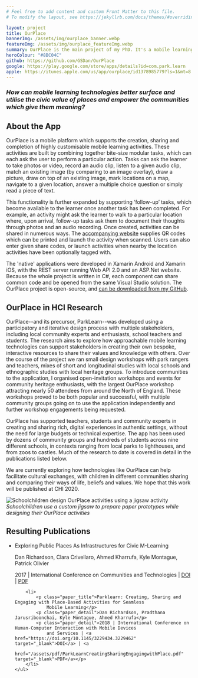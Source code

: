 ```yaml
---
# Feel free to add content and custom Front Matter to this file.
# To modify the layout, see https://jekyllrb.com/docs/themes/#overriding-theme-defaults

layout: project
title: OurPlace
bannerImg: /assets/img/ourplace_banner.webp
featureImg: /assets/img/ourplace_featureImg.webp
summary: OurPlace is the main project of my PhD. It's a mobile learning platform, designed to support communities in creating and sharing interactive learning activities about the places they care most about.
heroColour: "#8BC04C"
github: https://github.com/GSDan/OurPlace
google: https://play.google.com/store/apps/details?id=com.park.learn
apple: https://itunes.apple.com/us/app/ourplace/id1378985779?ls=1&mt=8
---
```


### **_How can mobile learning technologies better surface and utilise the civic value of places and empower the communities which give them meaning?_**

## About the App

OurPlace is a mobile platform which supports the creation, sharing and
completion of highly customisable mobile learning activities. These activities
are built by combining together bite-size modular tasks, which can each ask the
user to perform a particular action. Tasks can ask the learner to take photos or
video, record an audio clip, listen to a given audio clip, match an existing
image (by comparing to an image overlay), draw a picture, draw on top of an
existing image, mark locations on a map, navigate to a given location, answer a
multiple choice question or simply read a piece of text.

This functionality is further expanded by supporting ‘follow-up’ tasks, which
become available to the learner once another task has been completed. For
example, an activity might ask the learner to walk to a particular location
where, upon arrival, follow-up tasks ask them to document their thoughts through
photos and an audio recording. Once created, activities can be shared in
numerous ways. The [accompanying website](https://ourplace.app) supplies QR
codes which can be printed and launch the activity when scanned. Users can also
enter given share codes, or launch activities when nearby the location
activities have been optionally tagged with.

The 'native' applications were developed in Xamarin Android and Xamarin iOS,
with the REST server running Web API 2.0 and an ASP.Net website. Because the
whole project is written in C#, each component can share common code and be
opened from the same Visual Studio solution. The OurPlace project is
open-source, and [can be downloaded from my
GitHub](https://github.com/GSDan/OurPlace).

## OurPlace in HCI Research

OurPlace--and its precursor, ParkLearn--was developed using a participatory and
iterative design process with multiple stakeholders, including local community
experts and enthusiasts, school teachers and students. The research aims to
explore how approachable mobile learning technologies can support stakeholders
in creating their own bespoke, interactive resources to share their values and
knowledge with others. Over the course of the project we ran small design
workshops with park rangers and teachers, mixes of short and longitudinal
studies with local schools and ethnographic studies with local heritage groups.
To introduce communities to the application, I organised open-invitation
workshops and events for community heritage enthusiasts, with the largest
OurPlace workshop attracting nearly 50 attendees from around the North of
England. These workshops proved to be both popular and successful, with multiple
community groups going on to use the application independently and further
workshop engagements being requested.

OurPlace has supported teachers, students and community experts in creating and
sharing rich, digital experiences in authentic settings, without the need for
large budgets or technical expertise. The app has been used by dozens of
community groups and hundreds of students across nine different schools, in
contexts ranging from local parks to lighthouses, and from zoos to castles. Much
of the research to date is covered in detail in the publications listed below.

We are currently exploring how technologies like OurPlace can help facilitate
cultural exchanges, with children in different communities sharing and comparing
their ways of life, beliefs and values. We hope that this work will be published
at CHI 2020.

![Schoolchildren design OurPlace activities using a jigsaw
activity](/assets/img/ourplace_jigsaw.webp) *Schoolchildren use a custom jigsaw
to prepare paper prototypes while designing their OurPlace activities*


## Resulting Publications

<ul class="paper_list">
        <li>
            <p class="paper_title">Exploring Public Places As Infrastructures for Civic M-Learning</p>
            <p class="paper_detail">Dan Richardson, Clara Crivellaro, Ahmed Kharrufa, Kyle Montague, Patrick Olivier</p>
            <p class="paper_detail">2017 | International Conference on Communities and Technologies | <a
                    href="https://doi.org/10.1145/3083671.3083678" target="_blank">DOI</a> | <a
                    href="/assets/pdf/ExploringPublicPlacesAsInfrastructuresForCivicMLearning.pdf"
                    target="_blank">PDF</a></p>
        </li>

        <li>
            <p class="paper_title">Parklearn: Creating, Sharing and Engaging with Place-Based Activities for Seamless
                Mobile Learning</p>
            <p class="paper_detail">Dan Richardson, Pradthana Jarusriboonchai, Kyle Montague, Ahmed Kharrufa</p>
            <p class="paper_detail">2018 | International Conference on Human-Computer Interaction with Mobile Devices
                and Services | <a href="https://doi.org/10.1145/3229434.3229462" target="_blank">DOI</a> | <a
                    href="/assets/pdf/ParkLearnCreatingSharingEngagingwithPlace.pdf" target="_blank">PDF</a></p>
        </li>
    </ul>